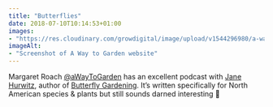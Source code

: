 ```yaml
---
title: "Butterflies"
date: 2018-07-10T10:14:53+01:00
images: 
- "https://res.cloudinary.com/growdigital/image/upload/v1544296980/a-way-to-garden-41507384310.png"
imageAlt: 
- "Screenshot of A Way to Garden website"
---
```


Margaret Roach [@aWayToGarden](https://twitter.com/awaytogarden) has an excellent podcast with [Jane Hurwitz](https://janehurwitz.com), author of [Butterfly Gardening](https://press.princeton.edu/titles/11290.html). It’s written specifically for North American species & plants but still sounds darned interesting 🙂
